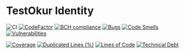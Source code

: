 # TestOkur Identity

![CI](https://github.com/testokur/testokur-identity/workflows/CI/badge.svg)
[![CodeFactor](https://www.codefactor.io/repository/github/testokur/testokur-identity/badge)](https://www.codefactor.io/repository/github/testokur/testokur-identity)
[![BCH compliance](https://bettercodehub.com/edge/badge/testokur/testokur-identity?branch=master)](https://bettercodehub.com/)
[![Bugs](https://sonarcloud.io/api/project_badges/measure?project=testokur_testokur-identity&metric=bugs)](https://sonarcloud.io/dashboard?id=testokur_testokur-identity)
[![Code Smells](https://sonarcloud.io/api/project_badges/measure?project=testokur_testokur-identity&metric=code_smells)](https://sonarcloud.io/dashboard?id=testokur_testokur-identity)
[![Vulnerabilities](https://sonarcloud.io/api/project_badges/measure?project=testokur_testokur-identity&metric=vulnerabilities)](https://sonarcloud.io/dashboard?id=testokur_testokur-identity)

[![Coverage](https://sonarcloud.io/api/project_badges/measure?project=testokur_testokur-identity&metric=coverage)](https://sonarcloud.io/dashboard?id=testokur_testokur-identity)
[![Duplicated Lines (%)](https://sonarcloud.io/api/project_badges/measure?project=testokur_testokur-identity&metric=duplicated_lines_density)](https://sonarcloud.io/dashboard?id=testokur_testokur-identity)
[![Lines of Code](https://sonarcloud.io/api/project_badges/measure?project=testokur_testokur-identity&metric=ncloc)](https://sonarcloud.io/dashboard?id=testokur_testokur-identity)
[![Technical Debt](https://sonarcloud.io/api/project_badges/measure?project=testokur_testokur-identity&metric=sqale_index)](https://sonarcloud.io/dashboard?id=testokur_testokur-identity)